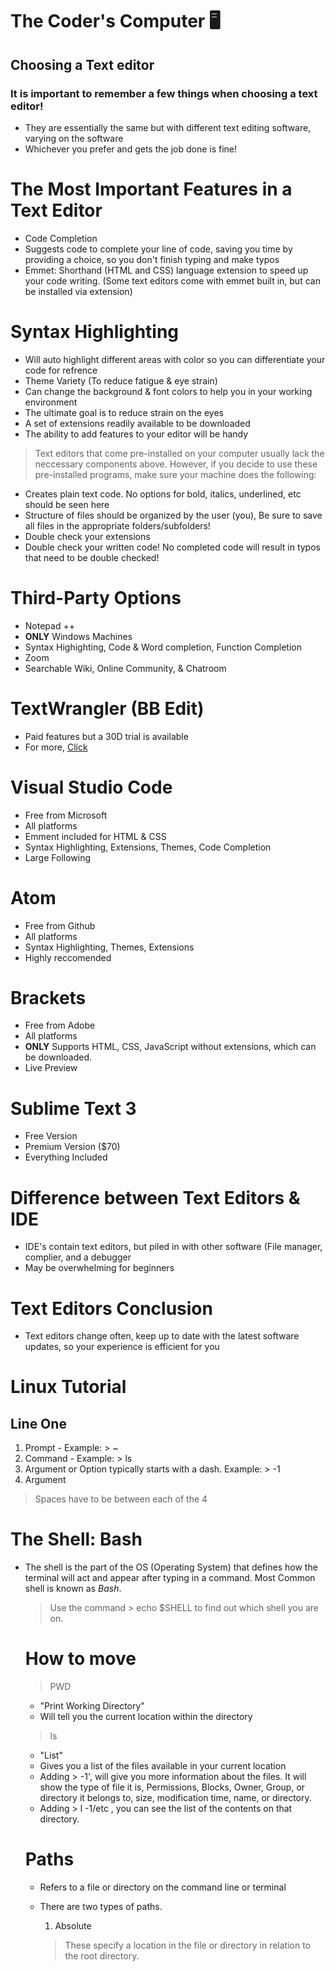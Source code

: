 # The Coder's Computer 🖥️

## Choosing a Text editor

### It is important to remember a few things when choosing a text editor!
- They are essentially the same but with different text editing software, varying on the software
- Whichever you prefer and gets the job done is fine!
  
# The Most Important Features in a Text Editor
- Code Completion
- Suggests code to complete your line of code, saving you time by providing a choice, so you don't finish typing and make typos
- Emmet: Shorthand (HTML and CSS) language extension to speed up your code writing. (Some text editors come with emmet built in, but can be installed via extension)
  
# Syntax Highlighting
* Will auto highlight different areas with color so you can differentiate your code for refrence  
* Theme Variety (To reduce fatigue & eye strain)
* Can change the background & font colors to help you in your working environment
*  The ultimate goal is to reduce strain on the eyes
* A set of extensions readily available to be downloaded
* The ability to add features to your editor will be handy
  
> Text editors that come pre-installed on your computer usually lack the neccessary components above. However, if you decide to use these pre-installed programs, make sure your machine does the following:
- Creates plain text code. No options for bold, italics, underlined, etc should be seen here
- Structure of files should be organized by the user (you), Be sure to save all files in the appropriate folders/subfolders!
- Double check your extensions
- Double check your written code! No completed code will result in typos that need to be double checked!
  
# Third-Party Options
* Notepad ++
* **ONLY** Windows Machines
* Syntax Highighting, Code & Word completion, Function Completion
* Zoom
* Searchable Wiki, Online Community, & Chatroom

# TextWrangler (BB Edit)
+ Paid features but a 30D trial is available
+ For more, [Click](https://www.barebones.com/products/textwrangler/)

# Visual Studio Code
+ Free from Microsoft
+ All platforms
+ Emment included for HTML & CSS
+ Syntax Highlighting, Extensions, Themes, Code Completion
+ Large Following

# Atom
- Free from Github
- All platforms
- Syntax Highlighting, Themes, Extensions
- Highly reccomended

 # Brackets
 - Free from Adobe
 - All platforms
 - **ONLY** Supports HTML, CSS, JavaScript without extensions, which can be downloaded.
 - Live Preview

# Sublime Text 3
- Free Version
- Premium Version ($70)
- Everything Included

# Difference between Text Editors & IDE
- IDE's contain text editors, but piled in with other software (File manager, complier, and a debugger
- May be overwhelming for beginners

# Text Editors Conclusion
- Text editors change often, keep up to date with the latest software updates, so your experience is efficient for you

# Linux Tutorial
## Line One
1. Prompt - Example: > ~
2. Command - Example: > ls
3. Argument or Option typically starts with a dash. Example: > -1
4. Argument
> Spaces have to be between each of the 4

# The Shell: Bash
- The shell is the part of the OS (Operating System) that defines how the terminal will act and appear after typing in a command. Most Common shell is known as *Bash*.
  > Use the command > echo $SHELL to find out which shell you are on.

  # How to move
  > PWD
  - "Print Working Directory"
  - Will tell you the current location within the directory
    
  > ls
  - "List"
  - Gives you a list of the files available in your current location
  - Adding > -1', will give you more information about the files. It will show the type of file it is, Permissions, Blocks, Owner, Group, or directory it belongs to, size, modification time, name, or directory.
  - Adding > l -1/etc , you can see the list of the contents on that directory.
 
  # Paths
  - Refers to a file or directory on the command line or terminal
  - There are two types of paths.
    
    1. Absolute
    > These specify a location in the file or directory in relation to the root directory.
    
  
